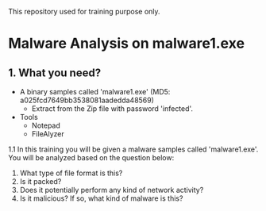 This repository used for training purpose only.

# Malware Analysis on malware1.exe


## 1. What you need?
- A binary samples called 'malware1.exe' (MD5: a025fcd7649bb3538081aadedda48569)
  - Extract from the Zip file with password 'infected'.
- Tools
  - Notepad
  - FileAlyzer

1.1 In this training you will be given a malware samples called 'malware1.exe'. You will be analyzed based on the question below:
  1. What type of file format is this?
  2. Is it packed?
  3. Does it potentially perform any kind of network activity?
  4. Is it malicious? If so, what kind of malware is this?


